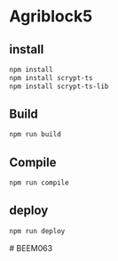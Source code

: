 # Agriblock5

## install

```sh
npm install
npm install scrypt-ts
npm install scrypt-ts-lib
```

## Build

```sh
npm run build
```

## Compile

```sh
npm run compile
```

## deploy

```sh
npm run deploy
```
#   B E E M 0 6 3 
 
 
